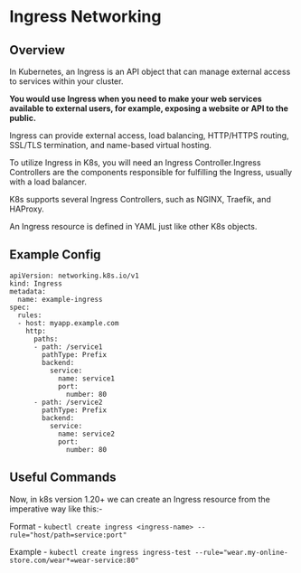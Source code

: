 # Ingress Networking

## Overview

In Kubernetes, an Ingress is an API object that can manage external access to services within your cluster.

__You would use Ingress when you need to make your web services available to external users, for example, exposing a website or API to the public.__

Ingress can provide external access, load balancing, HTTP/HTTPS routing, SSL/TLS termination, and name-based virtual hosting.

To utilize Ingress in K8s, you will need an Ingress Controller.Ingress Controllers are the components responsible for fulfilling the Ingress, usually with a load balancer. 

K8s supports several Ingress Controllers, such as NGINX, Traefik, and HAProxy.

An Ingress resource is defined in YAML just like other K8s objects.

## Example Config

```
apiVersion: networking.k8s.io/v1
kind: Ingress
metadata:
  name: example-ingress
spec:
  rules:
  - host: myapp.example.com
    http:
      paths:
      - path: /service1
        pathType: Prefix
        backend:
          service:
            name: service1
            port:
              number: 80
      - path: /service2
        pathType: Prefix
        backend:
          service:
            name: service2
            port:
              number: 80

```

## Useful Commands

Now, in k8s version 1.20+ we can create an Ingress resource from the imperative way like this:-

Format - `kubectl create ingress <ingress-name> --rule="host/path=service:port"`

Example - `kubectl create ingress ingress-test --rule="wear.my-online-store.com/wear*=wear-service:80"`
